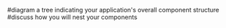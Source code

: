 #diagram a tree indicating your application's overall component structure
#discuss how you will nest your components
